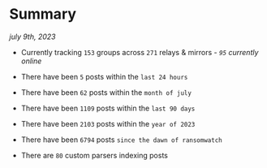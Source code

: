
# Summary
_july 9th, 2023_

- Currently tracking `153` groups across `271` relays & mirrors - _`95` currently online_

- There have been `5` posts within the `last 24 hours`

- There have been `62` posts within the `month of july`

- There have been `1109` posts within the `last 90 days`

- There have been `2103` posts within the `year of 2023`

- There have been `6794` posts `since the dawn of ransomwatch`

- There are `80` custom parsers indexing posts
